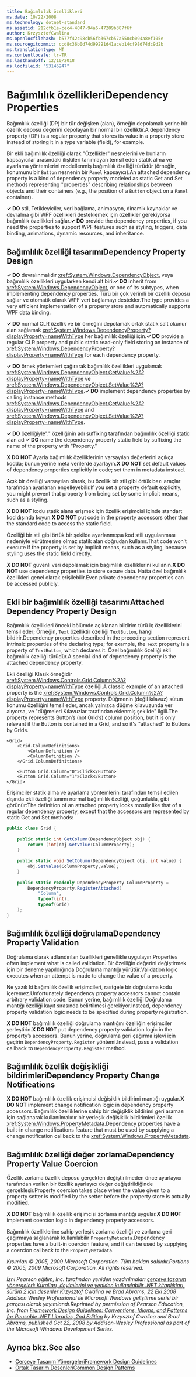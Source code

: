 ```yaml
---
title: Bağımlılık özellikleri
ms.date: 10/22/2008
ms.technology: dotnet-standard
ms.assetid: 212cfb1e-cec4-4047-94a6-47209b387f6f
author: KrzysztofCwalina
ms.openlocfilehash: b577f42c98cb56fb367cb57a550cb094a8ef105e
ms.sourcegitcommit: ccd8c36b0d74d99291d41aceb14cf98d74dc9d2b
ms.translationtype: MT
ms.contentlocale: tr-TR
ms.lasthandoff: 12/10/2018
ms.locfileid: "53145247"
---
```

# <a name="dependency-properties"></a><span data-ttu-id="724b7-102">Bağımlılık özellikleri</span><span class="sxs-lookup"><span data-stu-id="724b7-102">Dependency Properties</span></span>
<span data-ttu-id="724b7-103">Bağımlılık özelliği (DP) bir tür değişken (alan), örneğin depolamak yerine bir özellik deposu değerini depolayan bir normal bir özelliktir.</span><span class="sxs-lookup"><span data-stu-id="724b7-103">A dependency property (DP) is a regular property that stores its value in a property store instead of storing it in a type variable (field), for example.</span></span>  
  
 <span data-ttu-id="724b7-104">Bir ekli bağımlılık özelliği olarak "Özellikler" nesnelerini ve bunların kapsayıcılar arasındaki ilişkileri tanımlayan temsil eden statik alma ve ayarlama yöntemlerini modellenmiş bağımlılık özelliği türüdür (örneğin, konumunu bir `Button` nesnenin bir `Panel` kapsayıcı).</span><span class="sxs-lookup"><span data-stu-id="724b7-104">An attached dependency property is a kind of dependency property modeled as static Get and Set methods representing "properties" describing relationships between objects and their containers (e.g., the position of a `Button` object on a `Panel` container).</span></span>  
  
 <span data-ttu-id="724b7-105">**✓ DO** stil, Tetikleyiciler, veri bağlama, animasyon, dinamik kaynaklar ve devralma gibi WPF özellikleri desteklemek için özellikler gerekiyorsa bağımlılık özellikleri sağlar.</span><span class="sxs-lookup"><span data-stu-id="724b7-105">**✓ DO** provide the dependency properties, if you need the properties to support WPF features such as styling, triggers, data binding, animations, dynamic resources, and inheritance.</span></span>  
  
## <a name="dependency-property-design"></a><span data-ttu-id="724b7-106">Bağımlılık özelliği tasarımı</span><span class="sxs-lookup"><span data-stu-id="724b7-106">Dependency Property Design</span></span>  
 <span data-ttu-id="724b7-107">**✓ DO** devralınmalıdır <xref:System.Windows.DependencyObject>, veya bağımlılık özellikleri uygularken kendi alt biri.</span><span class="sxs-lookup"><span data-stu-id="724b7-107">**✓ DO** inherit from <xref:System.Windows.DependencyObject>, or one of its subtypes, when implementing dependency properties.</span></span> <span data-ttu-id="724b7-108">Türü bir çok verimli bir özellik deposu sağlar ve otomatik olarak WPF veri bağlamayı destekler.</span><span class="sxs-lookup"><span data-stu-id="724b7-108">The type provides a very efficient implementation of a property store and automatically supports WPF data binding.</span></span>  
  
 <span data-ttu-id="724b7-109">**✓ DO** normal CLR özellik ve bir örneğini depolamak ortak statik salt okunur alan sağlamak <xref:System.Windows.DependencyProperty?displayProperty=nameWithType> her bağımlılık özelliği için.</span><span class="sxs-lookup"><span data-stu-id="724b7-109">**✓ DO** provide a regular CLR property and public static read-only field storing an instance of <xref:System.Windows.DependencyProperty?displayProperty=nameWithType> for each dependency property.</span></span>  
  
 <span data-ttu-id="724b7-110">**✓ DO** örnek yöntemleri çağırarak bağımlılık özellikleri uygulamak <xref:System.Windows.DependencyObject.GetValue%2A?displayProperty=nameWithType> ve <xref:System.Windows.DependencyObject.SetValue%2A?displayProperty=nameWithType>.</span><span class="sxs-lookup"><span data-stu-id="724b7-110">**✓ DO** implement dependency properties by calling instance methods <xref:System.Windows.DependencyObject.GetValue%2A?displayProperty=nameWithType> and <xref:System.Windows.DependencyObject.SetValue%2A?displayProperty=nameWithType>.</span></span>  
  
 <span data-ttu-id="724b7-111">**✓ DO** özelliğiyle"." özelliğinin adı suffixing tarafından bağımlılık özelliği static alan adı</span><span class="sxs-lookup"><span data-stu-id="724b7-111">**✓ DO** name the dependency property static field by suffixing the name of the property with "Property."</span></span>  
  
 <span data-ttu-id="724b7-112">**X DO NOT** Ayarla bağımlılık özelliklerinin varsayılan değerlerini açıkça kodda; bunun yerine meta verilerde ayarlayın.</span><span class="sxs-lookup"><span data-stu-id="724b7-112">**X DO NOT** set default values of dependency properties explicitly in code; set them in metadata instead.</span></span>  
  
 <span data-ttu-id="724b7-113">Açık bir özelliği varsayılan olarak, bu özellik bir stil gibi örtük bazı araçlar tarafından ayarlanan engelleyebilir.</span><span class="sxs-lookup"><span data-stu-id="724b7-113">If you set a property default explicitly, you might prevent that property from being set by some implicit means, such as a styling.</span></span>  
  
 <span data-ttu-id="724b7-114">**X DO NOT** kodu statik alana erişmek için özellik erişimcisi içinde standart kod dışında koyun.</span><span class="sxs-lookup"><span data-stu-id="724b7-114">**X DO NOT** put code in the property accessors other than the standard code to access the static field.</span></span>  
  
 <span data-ttu-id="724b7-115">Özelliği bir stil gibi örtük bir şekilde ayarlanmışsa kod stili uygulanması nedeniyle yürütmesine olmaz statik alan doğrudan kullanır.</span><span class="sxs-lookup"><span data-stu-id="724b7-115">That code won’t execute if the property is set by implicit means, such as a styling, because styling uses the static field directly.</span></span>  
  
 <span data-ttu-id="724b7-116">**X DO NOT** güvenli veri depolamak için bağımlılık özelliklerini kullanın.</span><span class="sxs-lookup"><span data-stu-id="724b7-116">**X DO NOT** use dependency properties to store secure data.</span></span> <span data-ttu-id="724b7-117">Hatta özel bağımlılık özellikleri genel olarak erişilebilir.</span><span class="sxs-lookup"><span data-stu-id="724b7-117">Even private dependency properties can be accessed publicly.</span></span>  
  
## <a name="attached-dependency-property-design"></a><span data-ttu-id="724b7-118">Ekli bir bağımlılık özelliği tasarımı</span><span class="sxs-lookup"><span data-stu-id="724b7-118">Attached Dependency Property Design</span></span>  
 <span data-ttu-id="724b7-119">Bağımlılık özellikleri önceki bölümde açıklanan bildirim türü iç özelliklerini temsil eder; Örneğin, `Text` özelliktir özelliği `TextButton`, hangi bildirir.</span><span class="sxs-lookup"><span data-stu-id="724b7-119">Dependency properties described in the preceding section represent intrinsic properties of the declaring type; for example, the `Text` property is a property of `TextButton`, which declares it.</span></span> <span data-ttu-id="724b7-120">Özel bağımlılık özelliği ekli bağımlılık özelliği türüdür.</span><span class="sxs-lookup"><span data-stu-id="724b7-120">A special kind of dependency property is the attached dependency property.</span></span>  
  
 <span data-ttu-id="724b7-121">Ekli özelliği Klasik örneğidir <xref:System.Windows.Controls.Grid.Column%2A?displayProperty=nameWithType> özelliği.</span><span class="sxs-lookup"><span data-stu-id="724b7-121">A classic example of an attached property is the <xref:System.Windows.Controls.Grid.Column%2A?displayProperty=nameWithType> property.</span></span> <span data-ttu-id="724b7-122">Düğmenin (değil kılavuz) sütun konumu özelliğini temsil eder, ancak yalnızca düğme kılavuzunda yer alıyorsa, ve "düğmeleri Kılavuzlar tarafından eklenmiş şekilde" ilgili.</span><span class="sxs-lookup"><span data-stu-id="724b7-122">The property represents Button’s (not Grid’s) column position, but it is only relevant if the Button is contained in a Grid, and so it's "attached" to Buttons by Grids.</span></span>  
  
```xaml
<Grid>  
    <Grid.ColumnDefinitions>  
        <ColumnDefinition />  
        <ColumnDefinition />  
    </Grid.ColumnDefinitions>  
  
    <Button Grid.Column="0">Click</Button>  
    <Button Grid.Column="1">Clack</Button>  
</Grid>  
```  
  
 <span data-ttu-id="724b7-123">Erişimciler statik alma ve ayarlama yöntemlerini tarafından temsil edilen dışında ekli özelliği tanımı normal bağımlılık özelliği, çoğunlukla, gibi görünür:</span><span class="sxs-lookup"><span data-stu-id="724b7-123">The definition of an attached property looks mostly like that of a regular dependency property, except that the accessors are represented by static Get and Set methods:</span></span>  
  
```csharp
public class Grid {  
  
    public static int GetColumn(DependencyObject obj) {  
        return (int)obj.GetValue(ColumnProperty);  
    }  
  
    public static void SetColumn(DependencyObject obj, int value) {  
        obj.SetValue(ColumnProperty,value);  
    }  
  
    public static readonly DependencyProperty ColumnProperty =  
        DependencyProperty.RegisterAttached(  
            "Column",  
            typeof(int),  
            typeof(Grid)  
    );  
}  
```  
  
## <a name="dependency-property-validation"></a><span data-ttu-id="724b7-124">Bağımlılık özelliği doğrulama</span><span class="sxs-lookup"><span data-stu-id="724b7-124">Dependency Property Validation</span></span>  
 <span data-ttu-id="724b7-125">Doğrulama olarak adlandırılan özellikleri genellikle uygulayın.</span><span class="sxs-lookup"><span data-stu-id="724b7-125">Properties often implement what is called validation.</span></span> <span data-ttu-id="724b7-126">Bir özelliğin değerini değiştirmek için bir deneme yapıldığında Doğrulama mantığı yürütür.</span><span class="sxs-lookup"><span data-stu-id="724b7-126">Validation logic executes when an attempt is made to change the value of a property.</span></span>  
  
 <span data-ttu-id="724b7-127">Ne yazık ki bağımlılık özellik erişimcileri, rastgele bir doğrulama kodu içeremez.</span><span class="sxs-lookup"><span data-stu-id="724b7-127">Unfortunately dependency property accessors cannot contain arbitrary validation code.</span></span> <span data-ttu-id="724b7-128">Bunun yerine, bağımlılık özelliği Doğrulama mantığı özelliği kayıt sırasında belirtilmesi gerekiyor.</span><span class="sxs-lookup"><span data-stu-id="724b7-128">Instead, dependency property validation logic needs to be specified during property registration.</span></span>  
  
 <span data-ttu-id="724b7-129">**X DO NOT** bağımlılık özelliği doğrulama mantığını özelliğin erişimciler yerleştirin.</span><span class="sxs-lookup"><span data-stu-id="724b7-129">**X DO NOT** put dependency property validation logic in the property’s accessors.</span></span> <span data-ttu-id="724b7-130">Bunun yerine, doğrulama geri çağırma işlevi için geçirin `DependencyProperty.Register` yöntemi.</span><span class="sxs-lookup"><span data-stu-id="724b7-130">Instead, pass a validation callback to `DependencyProperty.Register` method.</span></span>  
  
## <a name="dependency-property-change-notifications"></a><span data-ttu-id="724b7-131">Bağımlılık özellik değişikliği bildirimleri</span><span class="sxs-lookup"><span data-stu-id="724b7-131">Dependency Property Change Notifications</span></span>  
 <span data-ttu-id="724b7-132">**X DO NOT** bağımlılık özellik erişimcisi değişiklik bildirimi mantığı uygular.</span><span class="sxs-lookup"><span data-stu-id="724b7-132">**X DO NOT** implement change notification logic in dependency property accessors.</span></span> <span data-ttu-id="724b7-133">Bağımlılık özelliklerine sahip bir değişiklik bildirimi geri araması için sağlanarak kullanılmalıdır bir yerleşik değişiklik bildirimleri özellik <xref:System.Windows.PropertyMetadata>.</span><span class="sxs-lookup"><span data-stu-id="724b7-133">Dependency properties have a built-in change notifications feature that must be used by supplying a change notification callback to the <xref:System.Windows.PropertyMetadata>.</span></span>  
  
## <a name="dependency-property-value-coercion"></a><span data-ttu-id="724b7-134">Bağımlılık özelliği değer zorlama</span><span class="sxs-lookup"><span data-stu-id="724b7-134">Dependency Property Value Coercion</span></span>  
 <span data-ttu-id="724b7-135">Özellik zorlama özellik deposu gerçekten değiştirilmeden önce ayarlayıcı tarafından verilen bir özellik ayarlayıcı değer değiştirildiğinde gerçekleşir.</span><span class="sxs-lookup"><span data-stu-id="724b7-135">Property coercion takes place when the value given to a property setter is modified by the setter before the property store is actually modified.</span></span>  
  
 <span data-ttu-id="724b7-136">**X DO NOT** bağımlılık özellik erişimcisi zorlama mantığı uygular.</span><span class="sxs-lookup"><span data-stu-id="724b7-136">**X DO NOT** implement coercion logic in dependency property accessors.</span></span>  
  
 <span data-ttu-id="724b7-137">Bağımlılık özelliklerine sahip yerleşik zorlama özelliği ve zorlama geri çağırmaya sağlanarak kullanılabilir `PropertyMetadata`.</span><span class="sxs-lookup"><span data-stu-id="724b7-137">Dependency properties have a built-in coercion feature, and it can be used by supplying a coercion callback to the `PropertyMetadata`.</span></span>  
  
 <span data-ttu-id="724b7-138">*Kısımları © 2005, 2009 Microsoft Corporation. Tüm hakları saklıdır.*</span><span class="sxs-lookup"><span data-stu-id="724b7-138">*Portions © 2005, 2009 Microsoft Corporation. All rights reserved.*</span></span>  
  
 <span data-ttu-id="724b7-139">*İzni Pearson eğitim, Inc. tarafından yeniden yazdırılmaları [çerçeve tasarım yönergeleri: Kuralları, deyimlerini ve yeniden kullanılabilir .NET kitaplıkları, sürüm 2 için desenler](https://www.informit.com/store/framework-design-guidelines-conventions-idioms-and-9780321545619) Krzysztof Cwalina ve Brad Abrams, 22 Eki 2008 Addison Wesley Professional ile Microsoft Windows geliştirme serisi bir parçası olarak yayımlandı.*</span><span class="sxs-lookup"><span data-stu-id="724b7-139">*Reprinted by permission of Pearson Education, Inc. from [Framework Design Guidelines: Conventions, Idioms, and Patterns for Reusable .NET Libraries, 2nd Edition](https://www.informit.com/store/framework-design-guidelines-conventions-idioms-and-9780321545619) by Krzysztof Cwalina and Brad Abrams, published Oct 22, 2008 by Addison-Wesley Professional as part of the Microsoft Windows Development Series.*</span></span>  
  
## <a name="see-also"></a><span data-ttu-id="724b7-140">Ayrıca bkz.</span><span class="sxs-lookup"><span data-stu-id="724b7-140">See also</span></span>

- [<span data-ttu-id="724b7-141">Çerçeve Tasarım Yönergeleri</span><span class="sxs-lookup"><span data-stu-id="724b7-141">Framework Design Guidelines</span></span>](../../../docs/standard/design-guidelines/index.md)  
- [<span data-ttu-id="724b7-142">Ortak Tasarım Desenleri</span><span class="sxs-lookup"><span data-stu-id="724b7-142">Common Design Patterns</span></span>](../../../docs/standard/design-guidelines/common-design-patterns.md)
